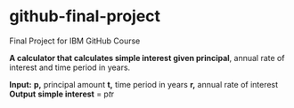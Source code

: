 # github-final-project
Final Project for IBM GitHub Course

**A calculator that calculates simple interest given principal**, annual rate of interest and time period in years.

**Input:**
   **p,** principal amount
   **t,** time period in years
   **r,** annual rate of interest
**Output**
   **simple interest** = p*t*r
